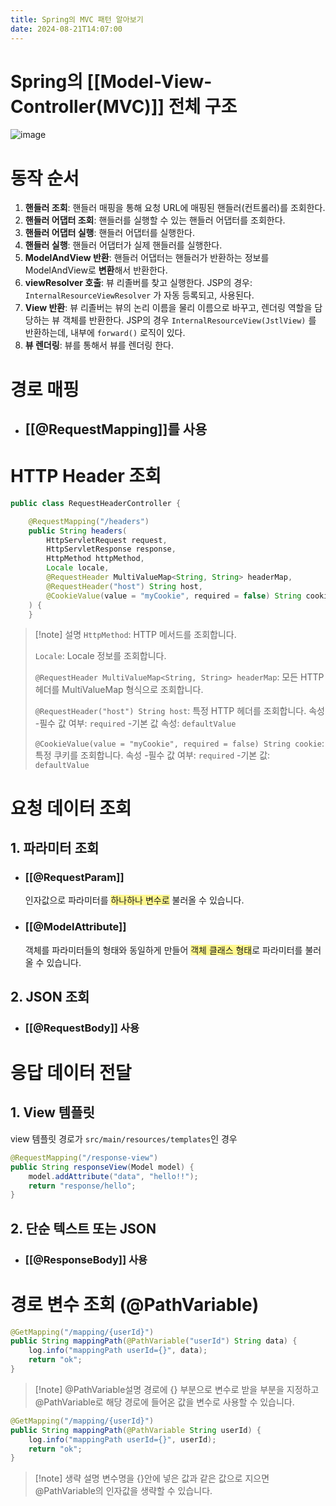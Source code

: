 ```yaml
---
title: Spring의 MVC 패턴 알아보기
date: 2024-08-21T14:07:00
---
```


# Spring의 [[Model-View-Controller(MVC)]] 전체 구조

![image](https://gist.github.com/user-attachments/assets/c49c10c0-7286-4efe-af87-c1a6afeaab0a)

# 동작 순서

1. **핸들러 조회**: 핸들러 매핑을 통해 요청 URL에 매핑된 핸들러(컨트롤러)를 조회한다.
2. **핸들러 어댑터 조회**: 핸들러를 실행할 수 있는 핸들러 어댑터를 조회한다.
3. **핸들러 어댑터 실행**: 핸들러 어댑터를 실행한다.
4. **핸들러 실행**: 핸들러 어댑터가 실제 핸들러를 실행한다.
5. **ModelAndView 반환**: 핸들러 어댑터는 핸들러가 반환하는 정보를 ModelAndView로 **변환**해서 반환한다.
6. **viewResolver 호출**: 뷰 리졸버를 찾고 실행한다.
    JSP의 경우: `InternalResourceViewResolver` 가 자동 등록되고, 사용된다.
7. **View 반환**: 뷰 리졸버는 뷰의 논리 이름을 물리 이름으로 바꾸고, 렌더링 역할을 담당하는 뷰 객체를 반환한다.
    JSP의 경우 `InternalResourceView(JstlView)` 를 반환하는데, 내부에 `forward()` 로직이 있다.
8. **뷰 렌더링**: 뷰를 통해서 뷰를 렌더링 한다.

# 경로 매핑
- ## [[@RequestMapping]]를 사용

# HTTP Header 조회
```java
public class RequestHeaderController {

    @RequestMapping("/headers")
    public String headers(
	    HttpServletRequest request,
	    HttpServletResponse response,
	    HttpMethod httpMethod,
	    Locale locale,
		@RequestHeader MultiValueMap<String, String> headerMap,
		@RequestHeader("host") String host,
		@CookieValue(value = "myCookie", required = false) String cookie
	) {
	}
```
> [!note] 설명
> `HttpMethod`: 
> HTTP 메서드를 조회합니다.
> 
> `Locale`: 
> Locale 정보를 조회합니다.  
> 
> `@RequestHeader MultiValueMap<String, String> headerMap`: 
> 모든 HTTP 헤더를 MultiValueMap 형식으로 조회합니다. 
> 
>`@RequestHeader("host") String host`: 
>특정 HTTP 헤더를 조회합니다. 
>속성
>-필수 값 여부: `required`
>-기본 값 속성: `defaultValue`  
>
>`@CookieValue(value = "myCookie", required = false) String cookie`: 
>특정 쿠키를 조회합니다.
>속성
>-필수 값 여부: `required` 
>-기본 값: `defaultValue`

# 요청 데이터 조회
## 1. 파라미터 조회
- ### [[@RequestParam]]
	인자값으로 파라미터를 <span style="background:#fff88f">하나하나 변수로</span> 불러올 수 있습니다.
- ### [[@ModelAttribute]]
	객체를 파라미터들의 형태와 동일하게 만들어 <span style="background:#fff88f">객체 클래스 형태</span>로 파라미터를 불러올 수 있습니다.
## 2. JSON 조회
- ### [[@RequestBody]] 사용

# 응답 데이터 전달
## 1. View 템플릿
view 템플릿 경로가 `src/main/resources/templates`인 경우
```Java
@RequestMapping("/response-view")
public String responseView(Model model) {
	model.addAttribute("data", "hello!!");
	return "response/hello";
}
```
## 2. 단순 텍스트 또는 JSON
- ### [[@ResponseBody]] 사용

# 경로 변수 조회 (@PathVariable)

```java
@GetMapping("/mapping/{userId}")
public String mappingPath(@PathVariable("userId") String data) {
    log.info("mappingPath userId={}", data);
    return "ok";
}
```
>[!note] @PathVariable설명
>경로에 {} 부분으로 변수로 받을 부분을 지정하고 @PathVariable로 해당 경로에 들어온 값을 변수로 사용할 수 있습니다.

```java
@GetMapping("/mapping/{userId}")
public String mappingPath(@PathVariable String userId) {
    log.info("mappingPath userId={}", userId);
    return "ok";
}
```
>[!note] 생략 설명
>변수명을 {}안에 넣은 값과 같은 값으로 지으면 @PathVariable의 인자값을 생략할 수 있습니다.